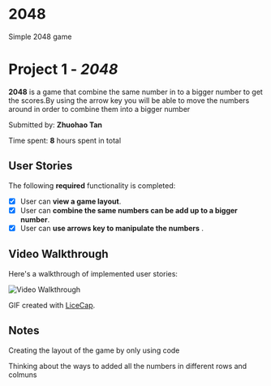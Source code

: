 # 2048

Simple 2048 game

# Project 1 - *2048*

**2048** is a game that combine the same number in to a bigger number to get the scores.By using the arrow key you will be able to move the numbers around in order to combine them into a bigger number

Submitted by: **Zhuohao Tan**

Time spent: **8** hours spent in total

## User Stories

The following **required** functionality is completed:

* [x] User can **view a game layout**.
* [x] User can **combine the same numbers can be add up to a bigger number**.
* [x] User can **use arrows key to manipulate the numbers** .

## Video Walkthrough

Here's a walkthrough of implemented user stories:

<img src='walkthrough.gif' title='Video Walkthrough' width='' alt='Video Walkthrough' />

GIF created with [LiceCap](http://www.cockos.com/licecap/).

## Notes

Creating the layout of the game by only using code

Thinking about the ways to added all the numbers in different rows and colmuns
